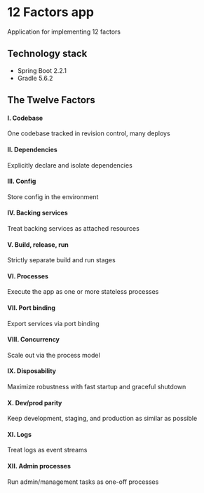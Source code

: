 # 12 Factors app
Application for implementing 12 factors

## Technology stack

* Spring Boot 2.2.1
* Gradle 5.6.2

## The Twelve Factors

#### I. Codebase
One codebase tracked in revision control, many deploys

#### II. Dependencies
  Explicitly declare and isolate dependencies
  
#### III. Config
  Store config in the environment
  
  #### IV. Backing services
  Treat backing services as attached resources
  
  #### V. Build, release, run
  Strictly separate build and run stages
  
  #### VI. Processes
  Execute the app as one or more stateless processes
  
  #### VII. Port binding
  Export services via port binding
  
  #### VIII. Concurrency
  Scale out via the process model
  
  #### IX. Disposability
  Maximize robustness with fast startup and graceful shutdown
  
  #### X. Dev/prod parity
  Keep development, staging, and production as similar as possible
  
  #### XI. Logs
  Treat logs as event streams
  
  #### XII. Admin processes
  Run admin/management tasks as one-off processes 
